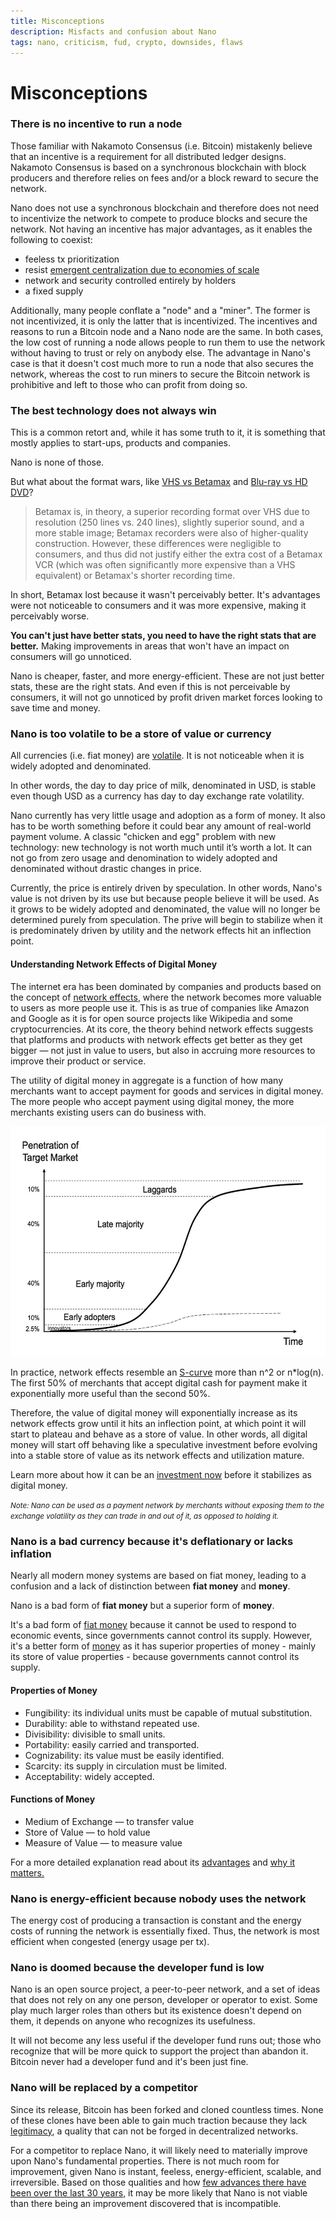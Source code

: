 ```yaml
---
title: Misconceptions
description: Misfacts and confusion about Nano
tags: nano, criticism, fud, crypto, downsides, flaws
---
```


# Misconceptions

### There is no incentive to run a node

Those familiar with Nakamoto Consensus (i.e. Bitcoin) mistakenly believe that an incentive is a requirement for all distributed ledger designs. Nakamoto Consensus is based on a synchronous blockchain with block producers and therefore relies on fees and/or a block reward to secure the network.

Nano does not use a synchronous blockchain and therefore does not need to incentivize the network to compete to produce blocks and secure the network. Not having an incentive has major advantages, as it enables the following to coexist:

- feeless tx prioritization
- resist <a href="https://medium.com/@clemahieu/emergent-centralization-due-to-economies-of-scale-83cc85a7cbef" target="_blank">emergent centralization due to economies of scale</a>
- network and security controlled entirely by holders
- a fixed supply

Additionally, many people conflate a "node" and a "miner". The former is not incentivized, it is only the latter that is incentivized. The incentives and reasons to run a Bitcoin node and a Nano node are the same. In both cases, the low cost of running a node allows people to run them to use the network without having to trust or rely on anybody else. The advantage in Nano's case is that it doesn't cost much more to run a node that also secures the network, whereas the cost to run miners to secure the Bitcoin network is prohibitive and left to those who can profit from doing so.

### The best technology does not always win

This is a common retort and, while it has some truth to it, it is something that mostly applies to start-ups, products and companies.

Nano is none of those.

But what about the format wars, like <a href="https://en.wikipedia.org/wiki/Videotape_format_war" target="_blank">VHS vs Betamax</a> and <a href="https://en.wikipedia.org/wiki/High-definition_optical_disc_format_war" target="_blank">Blu-ray vs HD DVD</a>?

> Betamax is, in theory, a superior recording format over VHS due to resolution (250 lines vs. 240 lines), slightly superior sound, and a more stable image; Betamax recorders were also of higher-quality construction. However, these differences were negligible to consumers, and thus did not justify either the extra cost of a Betamax VCR (which was often significantly more expensive than a VHS equivalent) or Betamax's shorter recording time.

In short, Betamax lost because it wasn't perceivably better. It's advantages were not noticeable to consumers and it was more expensive, making it perceivably worse.

**You can't just have better stats, you need to have the right stats that are better.** Making improvements in areas that won't have an impact on consumers will go unnoticed.

Nano is cheaper, faster, and more energy-efficient. These are not just better stats, these are the right stats. And even if this is not perceivable by consumers, it will not go unnoticed by profit driven market forces looking to save time and money.

### Nano is too volatile to be a store of value or currency

All currencies (i.e. fiat money) are <a href="https://en.wikipedia.org/wiki/Foreign_exchange_market" target="_blank">volatile</a>. It is not noticeable when it is widely adopted and denominated.

In other words, the day to day price of milk, denominated in USD, is stable even though USD as a currency has day to day exchange rate volatility.

Nano currently has very little usage and adoption as a form of money. It also has to be worth something before it could bear any amount of real-world payment volume. A classic "chicken and egg" problem with new technology: new technology is not worth much until it’s worth a lot. It can not go from zero usage and denomination to widely adopted and denominated without drastic changes in price.

Currently, the price is entirely driven by speculation. In other words, Nano's value is not driven by its use but because people believe it will be used. As it grows to be widely adopted and denominated, the value will no longer be determined purely from speculation. The prive will begin to stabilize when it is predominately driven by utility and the network effects hit an inflection point.

#### Understanding Network Effects of Digital Money

The internet era has been dominated by companies and products based on the concept of <a href="https://en.wikipedia.org/wiki/Metcalfe%27s_law" target="_blank">network effects</a>, where the network becomes more valuable to users as more people use it. This is as true of companies like Amazon and Google as it is for open source projects like Wikipedia and some cryptocurrencies. At its core, the theory behind network effects suggests that platforms and products with network effects get better as they get bigger — not just in value to users, but also in accruing more resources to improve their product or service.

The utility of digital money in aggregate is a function of how many merchants want to accept payment for goods and services in digital money. The more people who accept payment using digital money, the more merchants existing users can do business with.

<img alt='Digital Money, like Nano, has an S-curve Network Effects' src='/resources/s-curve.jpg' />

In practice, network effects resemble an <a href="https://spectrum.ieee.org/computing/networks/metcalfes-law-is-wrong" target="_blank">S-curve</a> more than n^2 or n\*log(n). The first 50% of merchants that accept digital cash for payment make it exponentially more useful than the second 50%.

Therefore, the value of digital money will exponentially increase as its network effects grow until it hits an inflection point, at which point it will start to plateau and behave as a store of value. In other words, all digital money will start off behaving like a speculative investment before evolving into a stable store of value as its network effects and utilization mature.

Learn more about how it can be an <a href="/introduction/investment-thesis">investment now</a> before it stabilizes as digital money.

<small>_Note: Nano can be used as a payment network by merchants without exposing them to the exchange volatility as they can trade in and out of it, as opposed to holding it._</small>

### Nano is a bad currency because it's deflationary or lacks inflation

Nearly all modern money systems are based on fiat money, leading to a confusion and a lack of distinction between **fiat money** and **money**.

Nano is a bad form of **fiat money** but a superior form of **money**.

It's a bad form of <a href="https://en.wikipedia.org/wiki/Fiat_money" target="_blank">fiat money</a> because it cannot be used to respond to economic events, since governments cannot control its supply. However, it's a better form of <a href="https://en.wikipedia.org/wiki/Money" target="_blank">money</a> as it has superior properties of money - mainly its store of value properties - because governments cannot control its supply.

#### Properties of Money

- Fungibility: its individual units must be capable of mutual substitution.
- Durability: able to withstand repeated use.
- Divisibility: divisible to small units.
- Portability: easily carried and transported.
- Cognizability: its value must be easily identified.
- Scarcity: its supply in circulation must be limited.
- Acceptability: widely accepted.

#### Functions of Money

- Medium of Exchange — to transfer value
- Store of Value — to hold value
- Measure of Value — to measure value

For a more detailed explanation read about its <a href="/introduction/advantages">advantages</a> and <a href="/introduction/why-it-matters">why it matters.</a>

### Nano is energy-efficient because nobody uses the network

The energy cost of producing a transaction is constant and the energy costs of running the network is essentially fixed. Thus, the network is most efficient when congested (energy usage per tx).

### Nano is doomed because the developer fund is low

Nano is an open source project, a peer-to-peer network, and a set of ideas that does not rely on any one person, developer or operator to exist. Some play much larger roles than others but its existence doesn't depend on them, it depends on anyone who recognizes its usefulness.

It will not become any less useful if the developer fund runs out; those who recognize that will be more quick to support the project than abandon it. Bitcoin never had a developer fund and it's been just fine.

### Nano will be replaced by a competitor

Since its release, Bitcoin has been forked and cloned countless times. None of these clones have been able to gain much traction because they lack <a href="https://vitalik.ca/general/2021/03/23/legitimacy.html" target="_blank">legitimacy</a>, a quality that can not be forged in decentralized networks.

For a competitor to replace Nano, it will likely need to materially improve upon Nano's fundamental properties. There is not much room for improvement, given Nano is instant, feeless, energy-efficient, scalable, and irreversible. Based on those qualities and how <a href="/history/overview">few advances there have been over the last 30 years</a>, it may be more likely that Nano is not viable than there being an improvement discovered that is incompatible.
